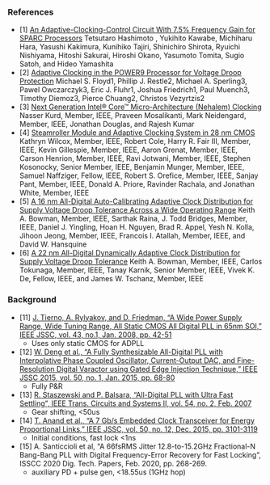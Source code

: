 
### References

* [1] [An Adaptive-Clocking-Control Circuit With 7.5% Frequency Gain for SPARC Processors](https://ieeexplore.ieee.org/stamp/stamp.jsp?tp=&arnumber=8207784)
Tetsutaro Hashimoto , Yukihito Kawabe, Michiharu Hara, Yasushi Kakimura, Kunihiko Tajiri, Shinichiro Shirota, Ryuichi Nishiyama, Hitoshi Sakurai, Hiroshi Okano, Yasumoto Tomita, Sugio Satoh, and Hideo Yamashita
* [2] [Adaptive Clocking in the POWER9 Processor for Voltage Droop Protection](https://ieeexplore.ieee.org/stamp/stamp.jsp?tp=&arnumber=7870452)
Michael S. Floyd1, Phillip J. Restle2, Michael A. Sperling3, Pawel Owczarczyk3, Eric J. Fluhr1, Joshua Friedrich1, Paul Muench3, Timothy Diemoz3, Pierce Chuang2, Christos Vezyrtzis2
* [3] [Next Generation Intel® Core™ Micro-Architecture (Nehalem) Clocking](https://ieeexplore.ieee.org/stamp/stamp.jsp?tp=&arnumber=4804981)
Nasser Kurd, Member, IEEE, Praveen Mosalikanti, Mark Neidengard, Member, IEEE, Jonathan Douglas, and Rajesh Kumar
* [4] [Steamroller Module and Adaptive Clocking System
in 28 nm CMOS](https://ieeexplore.ieee.org/stamp/stamp.jsp?tp=&arnumber=6926864)
Kathryn Wilcox, Member, IEEE, Robert Cole, Harry R. Fair III, Member, IEEE, Kevin Gillespie, Member, IEEE, Aaron Grenat, Member, IEEE, Carson Henrion, Member, IEEE, Ravi Jotwani, Member, IEEE, Stephen Kosonocky, Senior Member, IEEE, Benjamin Munger, Member, IEEE, Samuel Naffziger, Fellow, IEEE, Robert S. Orefice, Member, IEEE, Sanjay Pant, Member, IEEE,
Donald A. Priore, Ravinder Rachala, and Jonathan White, Member, IEEE
* [5] [A 16 nm All-Digital Auto-Calibrating Adaptive Clock Distribution for Supply Voltage Droop Tolerance Across a Wide Operating Range](https://ieeexplore.ieee.org/stamp/stamp.jsp?tp=&arnumber=7274370)
Keith A. Bowman, Member, IEEE, Sarthak Raina, J. Todd Bridges, Member, IEEE, Daniel J. Yingling,
Hoan H. Nguyen, Brad R. Appel, Yesh N. Kolla, Jihoon Jeong, Member, IEEE, Francois I. Atallah, Member, IEEE, and David W. Hansquine
* [6] [A 22 nm All-Digital Dynamically Adaptive Clock Distribution for Supply Voltage Droop Tolerance](https://ieeexplore.ieee.org/stamp/stamp.jsp?tp=&arnumber=6422331)
Keith A. Bowman, Member, IEEE, Carlos Tokunaga, Member, IEEE, Tanay Karnik, Senior Member, IEEE, Vivek K. De, Fellow, IEEE, and James W. Tschanz, Member, IEEE

### Background 

* [11] [J. Tierno, A. Rylyakov, and D. Friedman, “A Wide Power Supply Range, Wide Tuning Range, All Static
CMOS All Digital PLL in 65nm SOI,” IEEE JSSC, vol. 43, no.1, Jan. 2008, pp. 42-51](https://ieeexplore.ieee.org/stamp/stamp.jsp?tp=&arnumber=4242320&tag=1)
  * Uses only static CMOS for ADPLL
* [12] [W. Deng et al., “A Fully Synthesizable All-Digital PLL with Interpolative Phase Coupled Oscillator,
Current-Output DAC, and Fine-Resolution Digital Varactor using Gated Edge Injection Technique,” IEEE
JSSC 2015, vol. 50, no. 1, Jan. 2015, pp. 68-80](https://ieeexplore.ieee.org/stamp/stamp.jsp?tp=&arnumber=6891375)
  * Fully P&R
* [13] [R. Staszewski and P. Balsara, “All-Digital PLL with Ultra Fast Settling”, IEEE Trans. Circuits and Systems
II, vol. 54, no. 2, Feb. 2007](https://ieeexplore.ieee.org/stamp/stamp.jsp?tp=&arnumber=4100882) 
  * Gear shifting, <50us
* [14] [T. Anand et al., “A 7 Gb/s Embedded Clock Transceiver for Energy Proportional Links,” IEEE JSSC, vol.
50, no. 12, Dec. 2015, pp. 3101-3119](https://ieeexplore.ieee.org/stamp/stamp.jsp?tp=&arnumber=7265108)
  * Initial conditions, fast lock <1ns
* [15] A. Santiccioli et al, “A 66fsRMS Jitter 12.8-to-15.2GHz Fractional-N Bang-Bang PLL with Digital
Frequency-Error Recovery for Fast Locking”, ISSCC 2020 Dig. Tech. Papers, Feb. 2020, pp. 268-269. 
  * auxiliary PD + pulse gen, <18.55us (1GHz hop)


